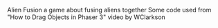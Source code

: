 Alien Fusion
a game about fusing aliens together
Some code used from "How to Drag Objects in Phaser 3" video by WClarkson